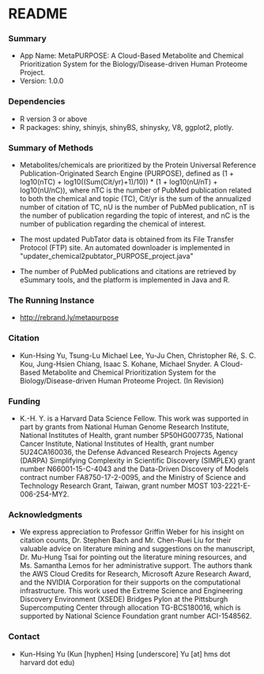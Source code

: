 # README #

### Summary ###
* App Name: MetaPURPOSE: A Cloud-Based Metabolite and Chemical Prioritization System for the Biology/Disease-driven Human Proteome Project.
* Version: 1.0.0


### Dependencies ###
* R version 3 or above
* R packages: shiny, shinyjs, shinyBS, shinysky, V8, ggplot2, plotly.


### Summary of Methods ###
* Metabolites/chemicals are prioritized by the Protein Universal Reference Publication-Originated Search Engine (PURPOSE), defined as
(1 + log10(nTC) + log10((Sum(Cit/yr)+1)/10)) * (1 + log10(nU/nT) + log10(nU/nC)),
where nTC is the number of PubMed publication related to both the chemical and topic (TC), Cit/yr is the sum of the annualized number of citation of TC, nU is the number of PubMed publication, nT is the number of publication regarding the topic of interest, and nC is the number of publication regarding the chemical of interest.

* The most updated PubTator data is obtained from its File Transfer Protocol (FTP) site. An automated downloader is implemented in "updater_chemical2pubtator_PURPOSE_project.java"

* The number of PubMed publications and citations are retrieved by eSummary tools, and the platform is implemented in Java and R.


### The Running Instance ###
* http://rebrand.ly/metapurpose


### Citation ###
* Kun-Hsing Yu, Tsung-Lu Michael Lee, Yu-Ju Chen, Christopher Ré, S. C. Kou, Jung-Hsien Chiang, Isaac S. Kohane, Michael Snyder. A Cloud-Based Metabolite and Chemical Prioritization System for the Biology/Disease-driven Human Proteome Project. (In Revision)


### Funding ###
* K.-H. Y. is a Harvard Data Science Fellow. This work was supported in part by grants from National Human Genome Research Institute, National Institutes of Health, grant number 5P50HG007735, National Cancer Institute, National Institutes of Health, grant number 5U24CA160036, the Defense Advanced Research Projects Agency (DARPA) Simplifying Complexity in Scientific Discovery (SIMPLEX) grant number N66001-15-C-4043 and the Data-Driven Discovery of Models contract number FA8750-17-2-0095, and the Ministry of Science and Technology Research Grant, Taiwan, grant number MOST 103-2221-E-006-254-MY2.


### Acknowledgments ###
* We express appreciation to Professor Griffin Weber for his insight on citation counts, Dr. Stephen Bach and Mr. Chen-Ruei Liu for their valuable advice on literature mining and suggestions on the manuscript, Dr. Mu-Hung Tsai for pointing out the literature mining resources, and Ms. Samantha Lemos for her administrative support. The authors thank the AWS Cloud Credits for Research, Microsoft Azure Research Award, and the NVIDIA Corporation for their supports on the computational infrastructure. This work used the Extreme Science and Engineering Discovery Environment (XSEDE) Bridges Pylon at the Pittsburgh Supercomputing Center through allocation TG-BCS180016, which is supported by National Science Foundation grant number ACI-1548562.

### Contact ###
* Kun-Hsing Yu (Kun [hyphen] Hsing [underscore] Yu [at] hms dot harvard dot edu)
